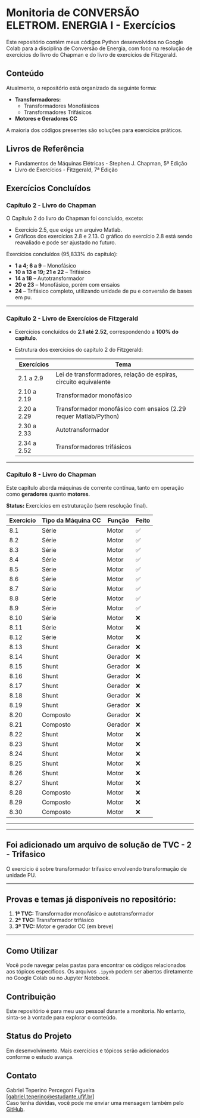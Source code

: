 # Monitoria de CONVERSÃO ELETROM. ENERGIA I - Exercícios

Este repositório contém meus códigos Python desenvolvidos no Google Colab para a disciplina de Conversão de Energia, com foco na resolução de exercícios do livro do Chapman e do livro de exercícios de Fitzgerald.

## Conteúdo

Atualmente, o repositório está organizado da seguinte forma:

* **Transformadores:**
    * Transformadores Monofásicos
    * Transformadores Trifásicos  
*  **Motores e Geradores CC**

A maioria dos códigos presentes são soluções para exercícios práticos.

## Livros de Referência

* Fundamentos de Máquinas Elétricas - Stephen J. Chapman, 5ª Edição  
* Livro de Exercícios - Fitzgerald, 7ª Edição

## Exercícios Concluídos

### Capítulo 2 - Livro do Chapman

O Capítulo 2 do livro do Chapman foi concluído, exceto:

- Exercício 2.5, que exige um arquivo Matlab.
- Gráficos dos exercícios 2.8 e 2.13. O gráfico do exercício 2.8 está sendo reavaliado e pode ser ajustado no futuro.

Exercícios concluídos (95,833% do capítulo):

- **1 a 4; 6 a 9** – Monofásico  
- **10 a 13 e 19; 21 e 22** – Trifásico  
- **14 a 18** – Autotransformador  
- **20 e 23** – Monofásico, porém com ensaios  
- **24** – Trifásico completo, utilizando unidade de pu e conversão de bases em pu.

---

### Capítulo 2 - Livro de Exercícios de Fitzgerald

- Exercícios concluídos do **2.1 até 2.52**, correspondendo a **100% do capítulo**.
- Estrutura dos exercícios do capítulo 2 do Fitzgerald:

  | Exercícios       | Tema                                      |
  |------------------|-------------------------------------------|
  | 2.1 a 2.9        | Lei de transformadores, relação de espiras, circuito equivalente |
  | 2.10 a 2.19      | Transformador monofásico                   |
  | 2.20 a 2.29      | Transformador monofásico com ensaios (2.29 requer Matlab/Python) |
  | 2.30 a 2.33      | Autotransformador                          |
  | 2.34 a 2.52      | Transformadores trifásicos  |


---

### Capítulo 8 - Livro do Chapman

Este capítulo aborda máquinas de corrente contínua, tanto em operação como **geradores** quanto **motores**.

**Status:** Exercícios em estruturação (sem resolução final).

| Exercício | Tipo da Máquina CC | Função   | Feito |
|-----------|--------------------|----------|--------|
| 8.1       | Série              | Motor    | ✅     |
| 8.2       | Série              | Motor    | ✅     |
| 8.3       | Série              | Motor    | ✅     |
| 8.4       | Série              | Motor    | ✅     |
| 8.5       | Série              | Motor    | ✅     |
| 8.6       | Série              | Motor    | ✅     |
| 8.7       | Série              | Motor    | ✅     |
| 8.8       | Série              | Motor    | ✅     |
| 8.9       | Série              | Motor    | ✅     |
| 8.10      | Série              | Motor    | ❌     |
| 8.11      | Série              | Motor    | ❌     |
| 8.12      | Série              | Motor    | ❌     |
| 8.13      | Shunt              | Gerador  | ❌     |
| 8.14      | Shunt              | Gerador  | ❌     |
| 8.15      | Shunt              | Gerador  | ❌     |
| 8.16      | Shunt              | Gerador  | ❌     |
| 8.17      | Shunt              | Gerador  | ❌     |
| 8.18      | Shunt              | Gerador  | ❌     |
| 8.19      | Shunt              | Gerador  | ❌     |
| 8.20      | Composto           | Gerador  | ❌     |
| 8.21      | Composto           | Gerador  | ❌     |
| 8.22      | Shunt              | Motor    | ❌     |
| 8.23      | Shunt              | Motor    | ❌     |
| 8.24      | Shunt              | Motor    | ❌     |
| 8.25      | Shunt              | Motor    | ❌     |
| 8.26      | Shunt              | Motor    | ❌     |
| 8.27      | Shunt              | Motor    | ❌     |
| 8.28      | Composto           | Motor    | ❌     |
| 8.29      | Composto           | Motor    | ❌     |
| 8.30      | Composto           | Motor    | ❌     |



---

---

## Foi adicionado um arquivo de solução de TVC - 2 - Trifasico

O exercicio é sobre transformador trifasico envolvendo transformação de unidade PU.

---

## Provas e temas já disponíveis no repositório:

1. **1ª TVC:** Transformador monofásico e autotransformador  
2. **2ª TVC:** Transformador trifásico  
3. **3ª TVC:** Motor e gerador CC (em breve)

---

## Como Utilizar

Você pode navegar pelas pastas para encontrar os códigos relacionados aos tópicos específicos. Os arquivos `.ipynb` podem ser abertos diretamente no Google Colab ou no Jupyter Notebook.

## Contribuição

Este repositório é para meu uso pessoal durante a monitoria. No entanto, sinta-se à vontade para explorar o conteúdo.

## Status do Projeto

Em desenvolvimento. Mais exercícios e tópicos serão adicionados conforme o estudo avança.

## Contato

Gabriel Teperino Percegoni Figueira  
[gabriel.teperino@estudante.ufjf.br]  
Caso tenha dúvidas, você pode me enviar uma mensagem também pelo [GitHub](https://github.com/).


